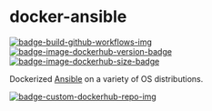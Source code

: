 # docker-ansible

[![badge-build-github-workflows-img][]][badge-build-github-workflows-src] [![badge-image-dockerhub-version-badge][]][badge-image-dockerhub-tags-src] [![badge-image-dockerhub-size-badge][]][badge-image-dockerhub-tags-src]

[badge-build-github-workflows-img]: https://github.com/joeltimothyoh/docker-ansible/actions/workflows/build.yml/badge.svg
[badge-build-github-workflows-src]: https://github.com/joeltimothyoh/docker-ansible/actions/workflows/build.yml
[badge-image-dockerhub-src]: https://hub.docker.com/r/joeltimothyoh/ansible
[badge-image-dockerhub-tags-src]: https://hub.docker.com/r/joeltimothyoh/ansible/tags
[badge-image-dockerhub-version-badge]: https://img.shields.io/docker/v/joeltimothyoh/ansible/latest?label=v<tag>&style=flat-square
[badge-image-dockerhub-size-badge]: https://img.shields.io/docker/image-size/joeltimothyoh/ansible/latest?style=flat-square
[badge-custom-dockerhub-repo-img]: https://img.shields.io/badge/docker%20hub-joeltimothyoh/ansible-blue.svg?logo=docker&logoColor=2596EC&color=C20000&label=&labelColor=&style=popout-square

Dockerized [Ansible](https://docs.ansible.com) on a variety of OS distributions.

[![badge-custom-dockerhub-repo-img][]][badge-image-dockerhub-src]
